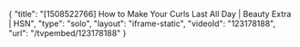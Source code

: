 {
    "title": "[1508522766] How to Make Your Curls Last All Day | Beauty Extra | HSN",
    "type": "solo",
    "layout": "iframe-static",
    "videoId": "123178188",
    "url": "\/tvpembed\/123178188"
}